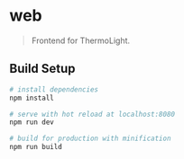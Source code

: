 # web

> Frontend for ThermoLight.

## Build Setup

``` bash
# install dependencies
npm install

# serve with hot reload at localhost:8080
npm run dev

# build for production with minification
npm run build
```
